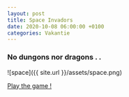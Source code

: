 ```yaml
---
layout: post
title: Space Invadors
date: 2020-10-08 06:00:00 +0100
categories: Vakantie
---
```


### No dungons nor dragons . .

![space]({{ site.url }}/assets/space.png)  

[Play the game !](https://github.com/dwmkerr/spaceinvaders)
